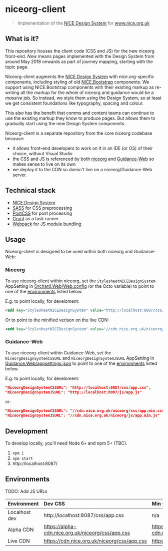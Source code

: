 # niceorg-client

> Implementation of the [NICE Design System](https://github.com/nhsevidence/nice-design-system) for www.nice.org.uk

## What is it?

This repository houses the client code (CSS and JS) for the new niceorg front-end. *New* means pages implemented with the Design System from around May 2018 onwards as part of journey mapping, starting with the topic page.

Niceorg-client augments the [NICE Design System](https://github.com/nhsevidence/nice-design-system) with nice.org-specific components, including styling of old [NICE.Bootstrap](https://github.com/nhsevidence/NICE.Bootstrap) components. We support using NICE.Bootstrap components with their existing markup as re-writing all the markup for the whole of niceorg and guidance would be a *massive* job. So instead, we style them using the Design System, so at least we get consistent foundations like typography, spacing and colour.

This also has the benefit that comms and content teams can continue to use the existing markup they know to produce pages. But allows them to gradually start using the new Design System components.

Niceorg-client is a separate repository from the core niceorg codebase because:
- it allows front-end developers to work on it in an IDE (or OS) of their choice, without Visual Studio
- the CSS and JS is referenced by both [niceorg](https://github.com/nhsevidence/niceorg) and [Guidance-Web](https://github.com/nhsevidence/guidance-web) so makes sense to live on its own
- we deploy it to the CDN so doesn't live on a niceorg/Guidance-Web server.

## Technical stack

- [NICE Design System](https://github.com/nhsevidence/nice-design-system)
- [SASS](https://sass-lang.com/) for CSS preprocessing
- [PostCSS](http://postcss.org/) for post processing
- [Grunt](https://gruntjs.com/) as a task runner
- [Webpack](https://webpack.js.org/) for JS module bundling

## Usage

Niceorg-client is designed to be used within both niceorg and Guidance-Web:

### Niceorg

To use niceorg-client within niceorg, set the `StylesheetNICEDesignSystem` AppSetting in [Orchard.Web/Web.config](https://github.com/nhsevidence/niceorg/blob/master/src/Orchard.Web/Web.config) (or the Octo variable) to point to one of the [environments](#environments) listed below.

E.g. to point locally, for develoment:

```xml
<add key="StylesheetNICEDesignSystem" value="http://localhost:8087/css/app.css" />
```

Or to point to the minified verison on the live CDN:

```xml
<add key="StylesheetNICEDesignSystem" value="//cdn.nice.org.uk/niceorg/css/app.min.css" />
```

### Guidance-Web

To use niceorg-client within Guidance-Web, set the `NiceorgDesignSystemCSSURL` and `NiceorgDesignSystemJSURL` AppSetting in [Guidance.Web/appsettings.json](https://github.com/nhsevidence/guidance-web/blob/master/Guidance.Web/appsettings.json#L106-L107) to point to one of the [environments](#environments) listed below.

E.g. to point locally, for develoment:

```json
"NiceorgDesignSystemCSSURL": "http://localhost:8087/css/app.css",
"NiceorgDesignSystemJSURL": "http://localhost:8087/js/app.js"
```

or:

```json
"NiceorgDesignSystemCSSURL": "//cdn.nice.org.uk/niceorg/css/app.min.css",
"NiceorgDesignSystemJSURL": "//cdn.nice.org.uk/niceorg/js/app.min.js"
```

## Development

To develop locally, you'll need Node 6+ and npm 5+ (TBC).

1. `npm i`
2. `npm start`
3. http://localhost:8087/

## Environments

TODO: Add JS URLs

| Environment   | Dev CSS | Min CSS |
| ------------- | :------ | :------ |
| Localhost dev | http://localhost:8087/css/app.css | n/a |
| Alpha CDN     | https://alpha-cdn.nice.org.uk/niceorg/css/app.css | https://alpha-cdn.nice.org.uk/niceorg/css/app.min.css |
| Live CDN      | https://cdn.nice.org.uk/niceorg/css/app.css | https://cdn.nice.org.uk/niceorg/css/app.min.css |
